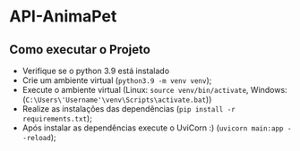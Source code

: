 # API-AnimaPet

## Como executar o Projeto
- Verifique se o python 3.9 está instalado
- Crie um ambiente virtual (`python3.9 -m venv venv`);
- Execute o ambiente virtual (Linux: `source venv/bin/activate`, Windows: (`C:\Users\'Username'\venv\Scripts\activate.bat`))
- Realize as instalações das dependências (`pip install -r requirements.txt`);
- Após instalar as dependências execute o UviCorn :) (`uvicorn main:app --reload`);
